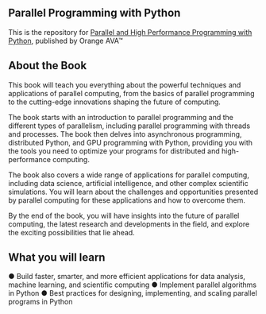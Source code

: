 
## Parallel Programming with Python

This is the repository for [Parallel and High Performance Programming with Python](https://orangeava.com/products/parallel-programming-with-python), published by Orange AVA™


## About the Book
This book will teach you everything about the powerful techniques and applications of parallel computing, from the basics of parallel programming to the cutting-edge innovations shaping the future of computing. 

The book starts with an introduction to parallel programming and the different types of parallelism, including parallel programming with threads and processes. The book then delves into asynchronous programming, distributed Python, and GPU programming with Python, providing you with the tools you need to optimize your programs for distributed and high-performance computing. 

The book also covers a wide range of applications for parallel computing, including data science, artificial intelligence, and other complex scientific simulations. You will learn about the challenges and opportunities presented by parallel computing for these applications and how to overcome them. 

By the end of the book, you will have insights into the future of parallel computing, the latest research and developments in the field, and explore the exciting possibilities that lie ahead.

## What you will learn

● Build faster, smarter, and more efficient applications for data analysis, machine learning, and scientific computing
● Implement parallel algorithms in Python
● Best practices for designing, implementing, and scaling parallel programs in Python

